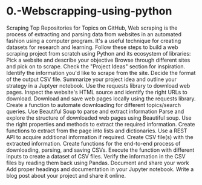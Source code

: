 # 0.-Webscrapping-using-python
Scraping Top Repositories for Topics on GitHub, 
Web scraping is the process of extracting and parsing data from websites in an automated fashion using a computer program. It's a useful technique for creating datasets for research and learning. Follow these steps to build a web scraping project from scratch using Python and its ecosystem of libraries:
Pick a website and describe your objective
Browse through different sites and pick on to scrape. Check the "Project Ideas" section for inspiration.
Identify the information you'd like to scrape from the site. Decide the format of the output CSV file.
Summarize your project idea and outline your strategy in a Juptyer notebook.
Use the requests library to download web pages.
Inspect the website's HTML source and identify the right URLs to download.
Download and save web pages locally using the requests library.
Create a function to automate downloading for different topics/search queries.
Use Beautiful Soup to parse and extract information
Parse and explore the structure of downloaded web pages using Beautiful soup.
Use the right properties and methods to extract the required information.
Create functions to extract from the page into lists and dictionaries.
Use a REST API to acquire additional information if required.
Create CSV file(s) with the extracted information.
Create functions for the end-to-end process of downloading, parsing, and saving CSVs.
Execute the function with different inputs to create a dataset of CSV files.
Verify the information in the CSV files by reading them back using Pandas.
Document and share your work
Add proper headings and documentation in your Jupyter notebook.
Write a blog post about your project and share it online.
